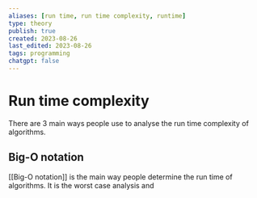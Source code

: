 ```yaml
---
aliases: [run time, run time complexity, runtime]
type: theory
publish: true
created: 2023-08-26
last_edited: 2023-08-26
tags: programming
chatgpt: false
---
```

# Run time complexity

There are 3 main ways people use to analyse the run time complexity of algorithms.

## Big-O notation

[[Big-O notation]] is the main way people determine the run time of algorithms. It is the worst case analysis and